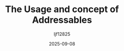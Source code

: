---
title: "The Usage and concept of Addressables"
author: "ljf12825" 
tags: ["Unity"]
draft: false
featured_image: "/images/gamelife.jpg"
summary: "The Usage and concept of AddressablesThe Usage and concept of AddressablesThe Usage and concept of AddressablesThe Usage and concept of Addressables"
date: 2025-09-08
---